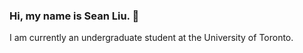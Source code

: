 ### Hi, my name is Sean Liu. 👋

I am currently an undergraduate student at the University of Toronto. 


